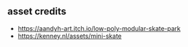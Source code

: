 ## asset credits
- https://aandyh-art.itch.io/low-poly-modular-skate-park
- https://kenney.nl/assets/mini-skate
